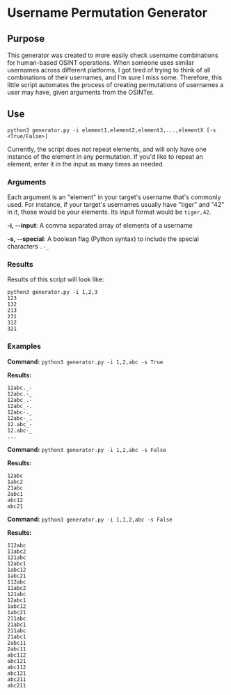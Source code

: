 # Username Permutation Generator

## Purpose

This generator was created to more easily check username combinations for human-based OSINT operations. When someone uses similar usernames across different platforms, I got tired of trying to think of all combinations of their usernames, and I'm sure I miss some. Therefore, this little script automates the process of creating permutations of usernames a user may have, given arguments from the OSINTer.

## Use

```python3 generator.py -i element1,element2,element3,...,elementX [-s <True/False>]```

Currently, the script does not repeat elements, and will only have one instance of the element in any permutation. If you'd like to repeat an element, enter it in the input as many times as needed.

### Arguments

Each argument is an "element" in your target's username that's commonly used. For instance, if your target's usernames usually have "tiger" and "42" in it, those would be your elements. Its input format would be `tiger,42`.

**-i, --input**: A comma separated array of elements of a username

**-s, --special**: A boolean flag (Python syntax) to include the special characters `.-_`

### Results

Results of this script will look like:

```
python3 generator.py -i 1,2,3
123
132
213
231
312
321
```

### Examples

**Command:** `python3 generator.py -i 1,2,abc -s True`

**Results:**
```
12abc._-
12abc.-_
12abc_.-
12abc_-.
12abc-._
12abc-_.
12.abc_-
12.abc-_
...
```

**Command:** `python3 generator.py -i 1,2,abc -s False`

**Results:**
```
12abc
1abc2
21abc
2abc1
abc12
abc21
```

**Command:** `python3 generator.py -i 1,1,2,abc -s False`

**Results:**
```
112abc
11abc2
121abc
12abc1
1abc12
1abc21
112abc
11abc2
121abc
12abc1
1abc12
1abc21
211abc
21abc1
211abc
21abc1
2abc11
2abc11
abc112
abc121
abc112
abc121
abc211
abc211
```

